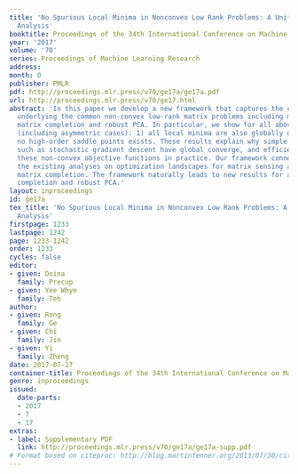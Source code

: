 ```yaml
---
title: 'No Spurious Local Minima in Nonconvex Low Rank Problems: A Unified Geometric
  Analysis'
booktitle: Proceedings of the 34th International Conference on Machine Learning
year: '2017'
volume: '70'
series: Proceedings of Machine Learning Research
address: 
month: 0
publisher: PMLR
pdf: http://proceedings.mlr.press/v70/ge17a/ge17a.pdf
url: http://proceedings.mlr.press/v70/ge17.html
abstract: 'In this paper we develop a new framework that captures the common landscape
  underlying the common non-convex low-rank matrix problems including matrix sensing,
  matrix completion and robust PCA. In particular, we show for all above problems
  (including asymmetric cases): 1) all local minima are also globally optimal; 2)
  no high-order saddle points exists. These results explain why simple algorithms
  such as stochastic gradient descent have global converge, and efficiently optimize
  these non-convex objective functions in practice. Our framework connects and simplifies
  the existing analyses on optimization landscapes for matrix sensing and symmetric
  matrix completion. The framework naturally leads to new results for asymmetric matrix
  completion and robust PCA.'
layout: inproceedings
id: ge17a
tex_title: 'No Spurious Local Minima in Nonconvex Low Rank Problems: A Unified Geometric
  Analysis'
firstpage: 1233
lastpage: 1242
page: 1233-1242
order: 1233
cycles: false
editor:
- given: Doina
  family: Precup
- given: Yee Whye
  family: Teh
author:
- given: Rong
  family: Ge
- given: Chi
  family: Jin
- given: Yi
  family: Zheng
date: 2017-07-17
container-title: Proceedings of the 34th International Conference on Machine Learning
genre: inproceedings
issued:
  date-parts:
  - 2017
  - 7
  - 17
extras:
- label: Supplementary PDF
  link: http://proceedings.mlr.press/v70/ge17a/ge17a-supp.pdf
# Format based on citeproc: http://blog.martinfenner.org/2013/07/30/citeproc-yaml-for-bibliographies/
---
```

